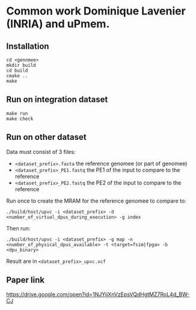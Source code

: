 Common work Dominique Lavenier (INRIA) and uPmem.
=================================================

Installation
------------

```
cd <genomee>
mkdir build
cd build
cmake ..
make
```

Run on integration dataset
--------------------------

```
make run
make check
```

Run on other dataset
--------------------

Data must consist of 3 files:
  - ``<dataset_prefix>.fasta`` the reference genomee (or part of genomee)
  - ``<dataset_prefix>_PE1.fastq`` the PE1 of the input to compare to the reference
  - ``<dataset_prefix>_PE2.fastq`` the PE2 of the input to compare to the reference

Run once to create the MRAM for the reference genomee to compare to:

```
./build/host/upvc -i <dataset_prefix> -d <number_of_virtual_dpus_during_execution> -g index
```

Then run:

```
./build/host/upvc -i <dataset_prefix> -g map -n <number_of_physical_dpus_available> -t <target=fsim|fpga> -b <dpu_binary>
```

Result are in ``<dataset_prefix>_upvc.vcf``

Paper link
----------

https://drive.google.com/open?id=1NJYijXnVzEpsVQdHgtMZ7RoL4d_BW-CJ